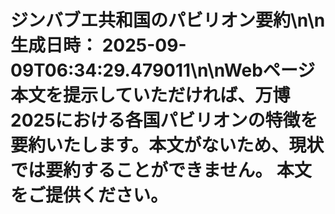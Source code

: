 # ジンバブエ共和国のパビリオン要約\n\n**生成日時：** 2025-09-09T06:34:29.479011\n\nWebページ本文を提示していただければ、万博2025における各国パビリオンの特徴を要約いたします。本文がないため、現状では要約することができません。  本文をご提供ください。
